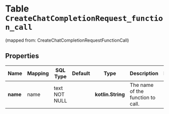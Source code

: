 
# Table `CreateChatCompletionRequest_function_call`
(mapped from: CreateChatCompletionRequestFunctionCall)

## Properties
Name | Mapping | SQL Type | Default | Type | Description | Notes
---- | ------- | -------- | ------- | ---- | ----------- | -----
**name** | name | text NOT NULL |  | **kotlin.String** | The name of the function to call. | 



